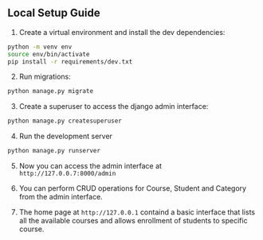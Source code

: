 ## Local Setup Guide
1. Create a virtual environment and install the dev dependencies:
```bash
python -m venv env
source env/bin/activate
pip install -r requirements/dev.txt
```

2. Run migrations:
```bash
python manage.py migrate
```

3. Create a superuser to access the django admin interface:
```bash
python manage.py createsuperuser
```

4. Run the development server
```bash
python manage.py runserver
```

5. Now you can access the admin interface at ```http://127.0.0.7:8000/admin```

6. You can perform CRUD operations for Course, Student and Category from the admin interface.
7. The home page at ```http://127.0.0.1``` containd a basic interface that lists all the available courses and allows enrollment of students to specific course.